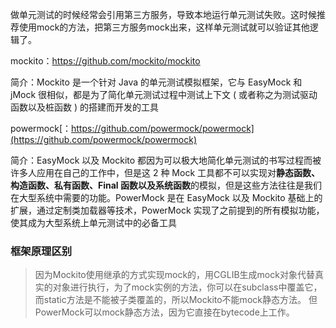 做单元测试的时候经常会引用第三方服务，导致本地运行单元测试失败。这时候推荐使用mock的方法，把第三方服务mock出来，这样单元测试就可以验证其他逻辑了。



mockito：https://github.com/mockito/mockito

简介：Mockito 是一个针对 Java 的单元测试模拟框架，它与 EasyMock 和 jMock 很相似，都是为了简化单元测试过程中测试上下文 ( 或者称之为测试驱动函数以及桩函数 ) 的搭建而开发的工具



powermock[：https://github.com/powermock/powermock](https://github.com/powermock/powermock)

简介：EasyMock 以及 Mockito 都因为可以极大地简化单元测试的书写过程而被许多人应用在自己的工作中，但是这 2 种 Mock 工具都不可以实现对**静态函数、构造函数、私有函数、Final 函数以及系统函数**的模拟，但是这些方法往往是我们在大型系统中需要的功能。PowerMock 是在 EasyMock 以及 Mockito 基础上的扩展，通过定制类加载器等技术，PowerMock 实现了之前提到的所有模拟功能，使其成为大型系统上单元测试中的必备工具

### 框架原理区别

> 因为Mockito使用继承的方式实现mock的，用CGLIB生成mock对象代替真实的对象进行执行，为了mock实例的方法，你可以在subclass中覆盖它，而static方法是不能被子类覆盖的，所以Mockito不能mock静态方法。
> 但PowerMock可以mock静态方法，因为它直接在bytecode上工作。